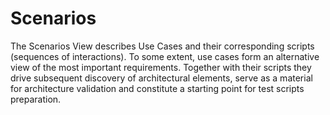 # Scenarios
The Scenarios View describes Use Cases and their corresponding scripts (sequences of interactions). To some extent, use cases form an alternative view of the most important requirements. Together with their scripts they drive subsequent discovery of architectural elements, serve as a material for architecture validation and constitute a starting point for test scripts preparation.
